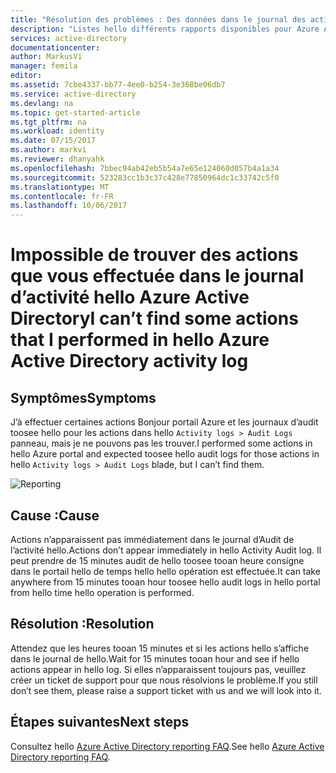 ```yaml
---
title: "Résolution des problèmes : Des données dans le journal des activités Azure Active Directory hello manquantes | Documents Microsoft"
description: "Listes hello différents rapports disponibles pour Azure Active Directory"
services: active-directory
documentationcenter: 
author: MarkusVi
manager: femila
editor: 
ms.assetid: 7cbe4337-bb77-4ee0-b254-3e368be06db7
ms.service: active-directory
ms.devlang: na
ms.topic: get-started-article
ms.tgt_pltfrm: na
ms.workload: identity
ms.date: 07/15/2017
ms.author: markvi
ms.reviewer: dhanyahk
ms.openlocfilehash: 7bbec94ab42eb5b54a7e65e124060d057b4a1a34
ms.sourcegitcommit: 523283cc1b3c37c428e77850964dc1c33742c5f0
ms.translationtype: MT
ms.contentlocale: fr-FR
ms.lasthandoff: 10/06/2017
---
```

# <a name="i-cant-find-some-actions-that-i-performed-in-hello-azure-active-directory-activity-log"></a><span data-ttu-id="8b7d7-103">Impossible de trouver des actions que vous effectuée dans le journal d’activité hello Azure Active Directory</span><span class="sxs-lookup"><span data-stu-id="8b7d7-103">I can’t find some actions that I performed in hello Azure Active Directory activity log</span></span>


## <a name="symptoms"></a><span data-ttu-id="8b7d7-104">Symptômes</span><span class="sxs-lookup"><span data-stu-id="8b7d7-104">Symptoms</span></span>

<span data-ttu-id="8b7d7-105">J’à effectuer certaines actions Bonjour portail Azure et les journaux d’audit toosee hello pour les actions dans hello `Activity logs > Audit Logs` panneau, mais je ne pouvons pas les trouver.</span><span class="sxs-lookup"><span data-stu-id="8b7d7-105">I performed some actions in hello Azure portal and expected toosee hello audit logs for those actions in hello `Activity logs > Audit Logs` blade, but I can’t find them.</span></span>

 ![Reporting](./media/active-directory-reporting-troubleshoot-missing-audit-data/01.png)
 

## <a name="cause"></a><span data-ttu-id="8b7d7-107">Cause :</span><span class="sxs-lookup"><span data-stu-id="8b7d7-107">Cause</span></span>

<span data-ttu-id="8b7d7-108">Actions n’apparaissent pas immédiatement dans le journal d’Audit de l’activité hello.</span><span class="sxs-lookup"><span data-stu-id="8b7d7-108">Actions don’t appear immediately in hello Activity Audit log.</span></span> <span data-ttu-id="8b7d7-109">Il peut prendre de 15 minutes audit de hello toosee tooan heure consigne dans le portail hello de temps hello hello opération est effectuée.</span><span class="sxs-lookup"><span data-stu-id="8b7d7-109">It can take anywhere from 15 minutes tooan hour toosee hello audit logs in hello portal from hello time hello operation is performed.</span></span>

## <a name="resolution"></a><span data-ttu-id="8b7d7-110">Résolution :</span><span class="sxs-lookup"><span data-stu-id="8b7d7-110">Resolution</span></span>

<span data-ttu-id="8b7d7-111">Attendez que les heures tooan 15 minutes et si les actions hello s’affiche dans le journal de hello.</span><span class="sxs-lookup"><span data-stu-id="8b7d7-111">Wait for 15 minutes tooan hour and see if hello actions appear in hello log.</span></span> <span data-ttu-id="8b7d7-112">Si elles n’apparaissent toujours pas, veuillez créer un ticket de support pour que nous résolvions le problème.</span><span class="sxs-lookup"><span data-stu-id="8b7d7-112">If you still don’t see them, please raise a support ticket with us and we will look into it.</span></span>


## <a name="next-steps"></a><span data-ttu-id="8b7d7-113">Étapes suivantes</span><span class="sxs-lookup"><span data-stu-id="8b7d7-113">Next steps</span></span>
<span data-ttu-id="8b7d7-114">Consultez hello [Azure Active Directory reporting FAQ](active-directory-reporting-faq.md).</span><span class="sxs-lookup"><span data-stu-id="8b7d7-114">See hello [Azure Active Directory reporting FAQ](active-directory-reporting-faq.md).</span></span>

